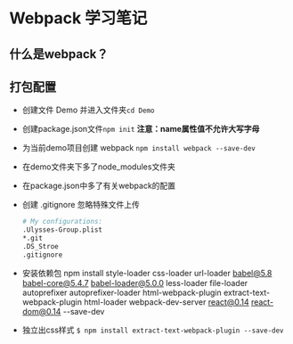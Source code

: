 # Webpack 学习笔记
## 什么是webpack？

## 打包配置
- 创建文件 Demo 并进入文件夹`cd Demo`
- 创建package.json文件`npm init` **注意：name属性值不允许大写字母**
- 为当前demo项目创建 webpack `npm install webpack --save-dev`
- 在demo文件夹下多了node\_modules文件夹
- 在package.json中多了有关webpack的配置
- 创建 .gitignore 忽略特殊文件上传  

  ```bash
  # My configurations:
  .Ulysses-Group.plist
  *.git
  .DS_Stroe
  .gitignore
  ```
- 安装依赖包
		npm install style-loader css-loader url-loader babel@5.8 babel-core@5.4.7 babel-loader@5.0.0 less-loader file-loader autoprefixer autoprefixer-loader html-webpack-plugin extract-text-webpack-plugin html-loader webpack-dev-server react@0.14 react-dom@0.14 --save-dev
- 独立出css样式
		`$ npm install extract-text-webpack-plugin --save-dev`
